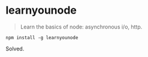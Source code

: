 # learnyounode

> Learn the basics of node: asynchronous i/o, http.

    npm install -g learnyounode

Solved.